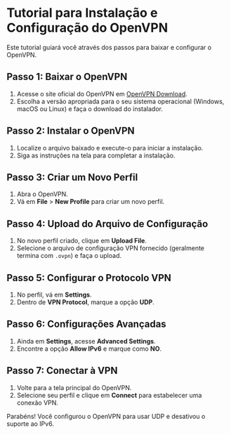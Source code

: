 # Tutorial para Instalação e Configuração do OpenVPN

Este tutorial guiará você através dos passos para baixar e configurar o OpenVPN.

## Passo 1: Baixar o OpenVPN

1. Acesse o site oficial do OpenVPN em [OpenVPN Download](https://openvpn.net/community-downloads/).
2. Escolha a versão apropriada para o seu sistema operacional (Windows, macOS ou Linux) e faça o download do instalador.

## Passo 2: Instalar o OpenVPN

1. Localize o arquivo baixado e execute-o para iniciar a instalação.
2. Siga as instruções na tela para completar a instalação.

## Passo 3: Criar um Novo Perfil

1. Abra o OpenVPN.
2. Vá em **File** > **New Profile** para criar um novo perfil.

## Passo 4: Upload do Arquivo de Configuração

1. No novo perfil criado, clique em **Upload File**.
2. Selecione o arquivo de configuração VPN fornecido (geralmente termina com `.ovpn`) e faça o upload.

## Passo 5: Configurar o Protocolo VPN

1. No perfil, vá em **Settings**.
2. Dentro de **VPN Protocol**, marque a opção **UDP**.

## Passo 6: Configurações Avançadas

1. Ainda em **Settings**, acesse **Advanced Settings**.
2. Encontre a opção **Allow IPv6** e marque como **NO**.

## Passo 7: Conectar à VPN

1. Volte para a tela principal do OpenVPN.
2. Selecione seu perfil e clique em **Connect** para estabelecer uma conexão VPN.

Parabéns! Você configurou o OpenVPN para usar UDP e desativou o suporte ao IPv6.
